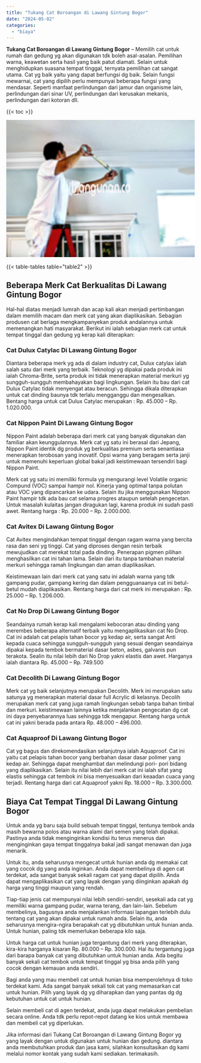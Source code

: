 ```yaml
---
title: "Tukang Cat Boroangan di Lawang Gintung Bogor"
date: "2024-05-02"
categories: 
  - "biaya"
---
```


**Tukang Cat Boroangan di Lawang Gintung Bogor** – Memilih cat untuk rumah dan gedung yg akan digunakan tdk boleh asal-asalan. Pemilihan warna, keawetan serta hasil yang baik patut diamati. Selain untuk menghidupkan suasana tempat tinggal, ternyata pemilihan cat sangat utama. Cat yg baik yaitu yang dapat berfungsi dg baik. Selain fungsi mewarnai, cat yang dipilih perlu mempunyai beberapa fungsi yang mendasar. Seperti manfaat perlindungan dari jamur dan organisme lain, perlindungan dari sinar UV, perlindungan dari kerusakan mekanis, perlindungan dari kotoran dll.

{{< toc >}}

![Tukang Cat Boroangan di Lawang Gintung Bogor](/images/jasa-cat-murah17.png)

{{< table-tables table="table2" >}}

## Beberapa Merk Cat Berkualitas Di Lawang Gintung Bogor

Hal-hal diatas menjadi lumrah dan acap kali akan menjadi pertimbangan dalam memilih macam dan merk cat yang akan diaplikasikan. Sebagian produsen cat berlaga mengkampanyekan produk andalannya untuk memenangkan hati masyarakat. Berikut ini ialah sebagian merk cat untuk tempat tinggal dan gedung yg kerap kali diterapkan:

### Cat Dulux Catylac Di Lawang Gintung Bogor

Diantara beberapa merk yg ada di dalam industry cat, Dulux catylax ialah salah satu dari merk yang terbaik. Teknologi yg dipakai pada produk ini ialah Chroma-Brite, serta produk ini tidak menerapkan material merkuri yg sungguh-sungguh membahayakan bagi lingkungan. Selain itu bau dari cat Dulux Catylac tidak menyengat atau beracun. Sehingga dikala diterapkan untuk cat dinding baunya tdk terlalu mengganggu dan mengesalkan. Bentang harga untuk cat Dulux Catylac merupakan : Rp. 45.000 – Rp. 1.020.000.

### Cat Nippon Paint Di Lawang Gintung Bogor

Nippon Paint adalah beberapa dari merk cat yang banyak digunakan dan familiar akan keunggulannya. Merk cat yg satu ini berasal dari Jepang, Nippon Paint identik dg produk yg berkualitas premium serta senantiasa menerapkan terobosan yang inovatif. Opsi warna yang beragam serta janji untuk memenuhi keperluan global bakal jadi keistimewaan tersendiri bagi Nippon Paint.

Merk cat yg satu ini memiliki formula yg mengurangi level Volatile organic Compund (VOC) sampai hampir nol. Kinerja yang optimal tanpa polutan atau VOC yang dipancarkan ke udara. Selain itu jika menggunakan Nippon Paint hampir tdk ada bau cat selama progres ataupun setelah pengecetan. Untuk masalah kulaitas jangan diragukan lagi, karena produk ini sudah pasti awet. Rentang harga : Rp. 20.000 – Rp. 2.000.000.

### Cat Avitex Di Lawang Gintung Bogor

Cat Avitex mengindahkan tempat tinggal dengan ragam warna yang bercita rasa dan seni yg tinggi. Cat yang diproses dengan resin terbaik mewujudkan cat merekat total pada dinding. Penerapan pigmen pilihan menghasilkan cat ini tahan lama. Selain dari itu tanpa tambahan material merkuri sehingga ramah lingkungan dan aman diaplikasikan.

Keistimewaan lain dari merk cat yang satu ini adalah warna yang tdk gampang pudar, gampang kering dan dalam pengguanaanya cat ini betul-betul mudah diaplikasikan. Rentang harga dari cat merk ini merupakan : Rp. 25.000 – Rp. 1.206.000.

### Cat No Drop Di Lawang Gintung Bogor

Seandainya rumah kerap kali mengalami kebocoran atau dinding yang merembes beberapa alternatif terbaik yaitu mengaplikasikan cat No Drop. Cat ini adalah cat pelapis tahan bocor yg kedap air, serta sangat Anti kepada cuaca sehingga sungguh-sungguh yang sesuai dengan seandainya dipakai kepada tembok bermaterial dasar beton, asbes, galvanis pun terakota. Sealin itu nilai lebih dari No Drop yakni elastis dan awet. Harganya ialah diantara Rp. 45.000 – Rp. 749.500

### Cat Decolith Di Lawang Gintung Bogor

Merk cat yg baik selanjutnya merupakan Decolith. Merk ini merupakan satu satunya yg menerapkan material dasar full Acrylic di kelasnya. Decolih merupakan merk cat yang juga ramah lingkungan sebab tanpa bahan timbal dan merkuri. keistimewaan lainnya ketika menjalankan pengecatan dg cat ini daya penyebarannya luas sehingga tdk mengapur. Rentang harga untuk cat ini yakni berada pada antara Rp. 48.000 – 496.000.

### Cat Aquaproof Di Lawang Gintung Bogor

Cat yg bagus dan direkomendasikan selanjutnya ialah Aquaproof. Cat ini yaitu cat pelapis tahan bocor yang berbahan dasar dasar polimer yang kedap air. Sehingga dapat menghambat dan melindungi pori- pori bidang yang diaplikasikan. Selain itu nilai lebih dari merk cat ini ialah sifat yang elastis sehingga cat tembok ini bisa menyesuaikan dari keaadan cuaca yang terjadi. Rentang harga dari cat Aquaproof yakni Rp. 18.000 – Rp. 3.300.000.

## Biaya Cat Tempat Tinggal Di Lawang Gintung Bogor

Untuk anda yg baru saja build sebuah tempat tinggal, tentunya tembok anda masih bewarna polos atau warna alami dari semen yang telah dipakai. Pastinya anda tidak menginginkan kondisi itu terus menerus dan menginginkan gaya tempat tinggalnya bakal jadi sangat menawan dan juga menarik.

Untuk itu, anda seharusnya mengecat untuk hunian anda dg memakai cat yang cocok dg yang anda inginkan. Anda dapat membelinya di agen cat terdekat, ada sangat banyak sekali ragam cat yang dapat dipilih. Anda dapat mengaplikasikan cat yang layak dengan yang diinginkan apakah dg harga yang tinggi maupun yang rendah.

Tiap-tiap jenis cat mempunyai nilai lebih sendiri-sendiri, sesekali ada cat yg memiliki warna gampang pudar, warna terang, dan lain-lain. Sebelum membelinya, bagusnya anda menjalankan informasi lapangan terlebih dulu tentang cat yang akan dipakai untuk rumah anda. Selain itu, anda seharusnya mengira-ngira berapakah cat yg dibutuhkan untuk hunian anda. Untuk hunian, paling tdk memerlukan beberapa kilo saja.

Untuk harga cat untuk hunian juga tergantung dari merk yang diterapkan, kira-kira harganya kisaran Rp. 80.000 – Rp. 300.000. Hal itu tergantung juga dari barapa banyak cat yang dibutuhkan untuk hunian anda. Ada begitu banyak sekali cat tembok untuk tempat tinggal yg bisa anda pilih yang cocok dengan kemauan anda sendiri.

Bagi anda yang mau membeli cat untuk hunian bisa memperolehnya di toko terdekat kami. Ada sangat banyak sekali tok cat yang memasarkan cat untuk hunian. Pilih yang layak dg yg diharapkan dan yang pantas dg dg kebutuhan untuk cat untuk hunian.

Selain membeli cat di agen terdekat, anda juga dapat melakukan pembelian secara online. Anda tdk perlu repot-repot datang ke kios untuk membawa dan membeli cat yg diperlukan.

Jika informasi dari Tukang Cat Boroangan di Lawang Gintung Bogor yg yang layak dengan untuk digunakan untuk hunian dan gedung. diantara anda membutuhkan produk dan jasa kami, silahkan konsultasikan dg kami melalui nomor kontak yang sudah kami sediakan. terimakasih.
